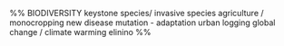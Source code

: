 %% BIODIVERSITY
keystone species/ invasive species 
agriculture / monocropping  new disease
mutation - adaptation
urban logging
global change / climate warming
elinino %%
